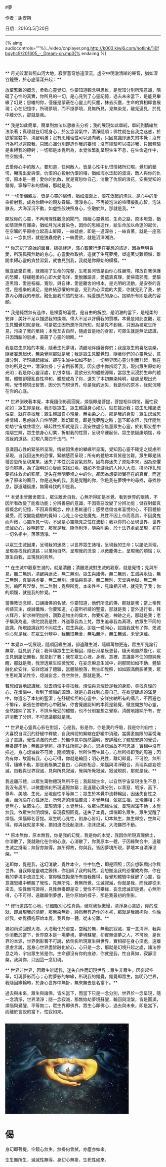 #夢


作者：謝安朔

日期：2016年5月20日

---

{% aimg audiocontrols=""%}../video/cnplayer.png,http://k003.kiwi6.com/hotlink/1i0fbgyhc9/201605_-_Dream-cn.mp3{% endaimg %}

<br />

** 月光皎潔普照山河大地，寂寥蒼穹悠遠深沉，虛空中明澈清晰的聲音，猶如深谷鐘聲，於心底蕩漾升起：**


放棄繁雜的概念，柔軟心靈覺知，你要知道觀念與思維，是覺知分別所現意識，阻礙了心性的真實，你所見的一切，是心見到了心靈記憶，過去未來當下，是能見攀緣了幻見；思維的你，僅僅是蒙蔽在心靈上的灰塵，抹去灰塵，生命的實相即會展現；心在記憶中，所現夢境，而不掛夢境，見無所見，見無染見，離見遍見，於見中離分別，那就是我。


** 我是如此簡單，簡單到無法以思維去分析；我的展現如此單純，單純到情緒無法染著；真理就在幻垢身心，於妄念習氣中，清淨隨順；佛性就在自我之迷惑，於欲望貪婪中，清醒明澈；沒有思維理性可以通向我，只因意識即迷失的本覺；沒有行為可以還原我，只因心識分別即造作我的妄想；沒有經驗可以描述我，只因體驗是束縛我的鐐銬；一切都是本覺所為，本覺依繁亂呈現生生不息，在生命造作中，性空無掛。**


去愛你心中的敵人，要知道，任何敵人，皆是心性中仇恨情緒所幻現，覺知的錯愕，顯現出愛與恨，仇恨的心投射仇恨的相，猶如海水泛起的波浪，敵人與你的仇恨，原本是一體；愛你的仇敵，就是寬恕你自己，消散了仇恨的浪花，安撫覺知的錯愕，寧靜平和的情緒，那就是我。


** 一切愛侶親友，皆是心靈的宿債，猶如海面上，浪花泛起的泡沫，是心中的愛染折射我，成為你眼中的親友眷屬。清淨身心，不再被泡沫的喧嘩擾亂心智，泡沫散去，大海深沉不動，如虛空般映照身心，空融於無，那就是我。**


開放你的心靈，不再用理性觀念的閘門，阻礙心靈覺照，生命之路，原本坦蕩，猶如晴空無有雜染，猶如月光未曾染色，因你的思維造作，給生命加以命運的起伏，在空曠的平原樹立起高山屏障，一絲疑慮，即是一道深谷；一絲貪著，就是一座高山；一念仇恨，就是狼蟲虎豹；一絲愛欲，就是沼澤湖泊。


** 你忘記了原始的面目，磕磕絆絆，滿心艱苦行走在妄想的旅途，因為無明貪愛，所現孤獨無助的身心，心靈愛欲取捨，造就了生死夢境，塑造著災難煩惱，離開束縛心靈的貪婪習氣，就會見到我，我就是你原始的模樣。**


徹底放棄自我，就擁抱了生命的完整，生死長河皆是由你心性展現，釋放自我保護的恐懼，舒緩輕柔的心即大愛海洋，愛脫離語言，愛蘊涵真理，愛掃蕩邪魔，愛驅逐黑暗，愛是祝福，寬恕，與自律，愛是離舍的根本，是光明的流動，是安泰的喜悅，是極樂的滿足，是終結恐懼的神靈，見到內心深處的大愛，你就見到了我，依靠內心離我的奉獻，融化自我煎熬的堅冰，純愛照亮的身心，接納所有即是我的容顏。


** 我是純然無有造作，是裸露的喜悅，是自由的解脫，是明澈的當下，是輕柔的安詳；美好不足以描述我的燦爛，偉大不足以評價我的質樸。本覺是如此直觀，眾生見聞覺知就是我，可是眾生因所想所見所知，就是見不到我，只因為被眾生所見，污染了我的單純；本覺亙古自然，隨處皆是祂的身影，可眾生就是無法認識，只因頭腦的思慮，蒙蔽了心靈的眼睛。**


我是眾生原始的本覺，隨著生死夢境，清醒地伴隨著你們；我是眾生的喜怒哀樂，隨著妄想起伏，無染覺照那就是我；我是眾生見聞覺知，隨著你們的心靈覺受，意識分別，所現緣起緣滅，卻在生滅中如如不動；一切境界因心靈分別而升起，我在你的所見之中，清淨無掛；宇宙倒影著我，因妄想中你辨認了我，現出眾生原始的光明；我是你心靈深處，仇恨幸福，愛欲分別的體驗源頭，當眾生沉浸於生命的體驗，體驗卻擾亂自性祥和，體驗成為了你，遺失了本初無染純明，疑慮呈現出光明，覺悟體現出智慧，因分別而現世界，你是我的迷失，我是你的原本，我就沉睡在你的心底。


** 世界倒映著本覺，本覺隨倒影而圓覺，煩惱即是菩提，菩提相伴煩惱，而性寂如如；眾生即是我，我即是眾生，眾生體證身心如幻，就在接近我；眾生思維諸法性空，就在尋找我；眾生體證自心現量，無垢染之心，那是我的身影；眾生熄滅思慮情緒，思慮融入自性明寂，離幻即覺，即是我夢醒之時；當下即永恆，我伴隨無始劫宇宙成住壞空，緣起性空那就是我；我安住虛空無量眾生心靈，於刹那妄想中熠熠生輝，眾生依身心幻業，折射我的性質，呈現命運起伏，眾生依疑慮煩惱，尋找我的道路，幻現八萬四千法門。**


意識因心性的緊張所呈現，情緒因焦慮的攀緣所呈現，覺知因心靈不確定之疑慮所呈現，自我因迷失的恐懼，緊縮感而呈現；所有的體驗本質皆是苦難，眾生即是諸種苦患所呈現業果，迷失了本性沉淪習氣煎熬，因為你迷失了原始本來，因為恐懼從而攀緣，為了證明幻心從而取捨幻境，猶如不會游泳的人掉入大海，拼命掙扎想要抓住救命的稻草，迷失在無明夢境之中的你，卻因為想要證實存在的真實，而迷失了原來的面目，你是迷失的我，我是覺醒的你，你是我在夢境中的尋找，尋找停息，那遠離疑慮，無需尋找的即是我。


** 本覺未曾離舍眾生，眾生離舍自我，心無所得即是本覺。看到世界的眼睛，不因所看改變了能看功能；分辨善惡的意識，不因善惡改變了分辨功能；儲存對錯真假概念的記憶，不因真假概念，停止思維運行；感受悲傷或者喜悅的心，不因體驗覺受，而改變能體驗的覺知；心見上帝也見魔鬼，見性不因上帝而高貴，不因魔鬼而卑微，心靈所見一切，不過是心靈能見之性在波動；我以你的心呈現世界，世界熄滅於心，妙明輕安，那就是我，隨淨則淨，隨染則染，於十法界處處呈現，卻在一切名相中，落落清淨。**


以眾生生滅因果，呈現我的迷惑；以世界眾生諸相，呈現我的生命；以諸法真理，呈現尋找我的道路；以萬物自然，呈現我的流浪；以微塵佛土，呈現我的煩惱；以眾生自我，呈現我的煎熬。


** 在生滅中觀察生滅的，就是清醒；清醒熄滅對生滅的觀察，就是覺悟；見與所見，無二無別，清醒與迷茫，無二無別，眾生與諸佛，無二無別，生滅與永恆，無二無別，真實與虛妄，無二無別，煩惱與菩提，無二無別，天堂與地獄，無二無別，輪回與涅槃，無二無別；覺與所覺，本來性空，見諸相非相，就見到了我；你的煩惱，就是我的妙覺。**


當佛教徒念經，口誦諸佛的名號，你要知道，他們所念的佛，那就是我；當上帝教祈禱天主，虔誠懺悔，你要知道，心靈所祈禱的聖靈，那就是我；當外道行者，拜火拜月，祈求神明加持，讚歎造物主的偉大，你要知道，神跡之光，那就是我；老子稱我為道，佛陀說我是性，外道尊我為上梵，眾生追尋我為真理，依眾生不同的認識，所現認識我的不同眾生，眾生與我，卻是一體同心，認識我就有了你，熄滅你心就是我，在眾生分辨中，我無取無舍，無垢無淨，無生無滅，未曾遠離。


** 本覺以一切展現，隨順因緣生滅，卻遠離生滅，隨順萬物更迭，眾生所見諸行無常，就見到了我；我伴隨眾生生死輪回，隨日月星辰更替，隨天地自然變化，眾生見到諸法無我，就見到了我；我在眾生心裡，身裡，意裡，意識掛不住的單純覺醒，那就是我，我滲透眾生細微覺知，在妄念瞬息生滅中，刹那間如如不動，體驗融化於安詳，安詳熄滅了體驗，當體驗脫落，無生即覺照，如如圓滿倒影著我，眾生思維萬法性空，熄滅妄念，性空無住，那就是我。**


若想如實地認識我，就去煩惱中尋找我，煩惱與真理皆是我的身影，尋找真理的心，在煩惱中，看到了煩惱的源頭，就是心尋找到心靈自己，在欲望肆虐的滿足中，你遺忘了本初的聖潔；在舒緩松坦的心靈中，安詳接納所有的痛苦，不回避也不排斥，緊張在停歇的心中融解，你會覺醒認知的本質是錯覺，徹底開放的心靈，全然接納了當下，不排斥覺受的體驗，也不分別妄想之覺察，清醒地接納所有，安詳消散了分辨，不可思議那就是我。


** 世界是心靈與心影在對話，心是我，影是你，你是我的呼吸，我是你的自性；大喜悅自深沉的舒緩中釋放，自我辨認的緊縮在舒緩中消融，當廣袤無限的喜悅淹沒了意識，覺性清澈的光芒，於無作意中朗然圓明，安詳融化了體驗安詳的覺受，無掛即不動；無雜是覺照，掛不住所照之身心，思慮熄滅故不可思議；實相中沒有描述，身心熄滅故不可說；隨順清淨，無所住而生其心，心無所掛即我的周遍；因為有你，故而有我，心心可得，你就是輪回；明心見性，離幻即覺，不可說，無所得，隨緣不動，那是我極樂之自由，心與影相合，煩惱與清淨融合，真理與虛妄熄滅，自我與世界寂滅，見與所見寂滅，覺與所覺寂滅，寂滅現前，那就是我。**


我遠離形體，以眾生萬物體現無所不在；我超越生命，以自然宇宙呈現生生不息；我沒有居所，以微塵佛刹所現遍際無窮；我遠離心識分別，以善惡、垢淨、高下、尊卑、美醜、生死，呈現自性平等無二；眾生於本覺中流轉輪回，因迷失自性之義，而沉淪在心性迷茫，所營造的煩惱苦海；本覺無相，依眾生相，呈現佛相；本覺無心，依眾生心，呈現清淨；本覺無住，依眾生因緣生滅，呈現圓滿不動；本覺無我，依眾生無明煩惱，呈現寂照圓覺。迷失了本覺，煩惱即名眾生，眾生覺醒了煩惱，煩惱即名菩提。眾生明心見性，則身心皆幻，幻本無生，無生即空，空無可得。你與我就是本覺，猶如滄海泛起泡沫，泡沫熄滅，大海巋然不動。


** 原本無你，原本無我，你是我的幻覺，我是你的本覺，我因你所現真理佛土，你消散了，我就融化在你的心底，心消散了，你我原本一體，于因緣聚合中，遠離生滅之掛礙；無智亦無得，無所得故，你與我，皆因夢境所現，夢境本自清淨涅槃。**


迷即你，覺是我，迷幻消散，覺性本空，空中無色，即是圓照；因妄想彰顯出你與世界，自我即是靈魂之鐐銬，你阻隔了我的純然，妄想塑造我的恐懼成為你，你在我的夢境中流浪生死，當你徹底拋棄所有自我獲得，從覺知體驗中蘇醒了心靈，從意識思維中解脫了覺性，見無所見，覺無所覺，生滅寂滅，你就是我，而我卻從未來去，空性無可證得，見性無掛即是空；覺性不可攀緣，妄念熄滅即是覺。心無所得，心不可得，遠離顛倒夢想，是你原始的樣子，那是我最初的倒影。


** 修行道路在心地，仔細甄別心性真偽，破除我執傲慢，清淨身心貪欲，你的成就，即展現我的清醒，那無染無掛，純然無有造作的本初，那就是我擁抱你，你融於我，始覺擁抱原始本覺，我與你一體，從未分離。**


猶如雨滴回歸大海，大海融化於虛空，空融於無，無融於寂滅，當一念清淨，我與你消散於當下，世界原本是一場夢境，夢境蘇醒，卻實無做夢之人，不可說，是世界的本源，世界倒影著不可說，依倒影所現眾生與世界，實相卻在身心深處，遠離思慮言說，當身心世界盡皆融化於心，心只是一念，那就是幻境升起之處，諸法停息之時，宇宙眾生皆是你，生命卻沒有你的痕跡，你就是我，性自真如，寂靜涅槃，我與你，只因這一念幻現。


** 世界非世界，因眾生辨認我，迷失自性而幻現世界；眾生非眾生，因妄起空華，幻現夢影而心；心對夢影的攀緣，所現我的錯覺，錯覺即眾生，無明乃世界，我隨因緣輪轉，於身心世界中無掛，無來無去是名當下。**


過去與未來，眾生與諸佛，皆名當下，而當下只是一念分別，世界於一念呈現，隨一念清淨，世界清淨；隨一念寂滅，那無始劫夢境蘇醒，輪回與涅槃，皆是圓滿，煩惱與覺醒，平等無二，眾生界即佛界，眾生心即佛心，過去與未來，即是當下，而離於言說的當下，性寂如來。

![dream](./assets/23001-meng.jpg)
---
# 偈


身幻即菩提，空鏡心無生。無掛何曾拭，亦塵亦如來。


生生無所生，滅滅性無得。身幻心無掛，生死性如來。
